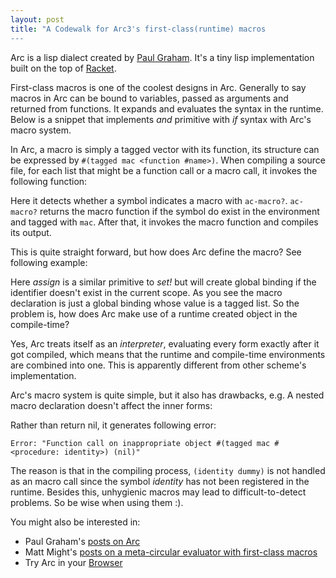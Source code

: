 ```yaml
---
layout: post
title: "A Codewalk for Arc3's first-class(runtime) macros
---
```


Arc is a lisp dialect created by [Paul Graham](http://en.wikipedia.org/wiki/Paul_Graham_\(computer_programmer\)). It's a tiny lisp implementation built on the top of [Racket](http://www.racket-lang.org).

First-class macros is one of the coolest designs in Arc. Generally to say macros in Arc can be bound to variables, passed as arguments and returned from functions. It expands and evaluates the syntax in the runtime. Below is a snippet that implements _and_ primitive with _if_ syntax with Arc's macro system.

<script src="https://gist.github.com/2819094.js?file=macro_example.scm"></script>

In Arc, a macro is simply a tagged vector with its function, its structure can be expressed by `#(tagged mac <function #name>)`. When compiling a source file, for each list that might be a function call or a macro call, it invokes the following function:

<script src="https://gist.github.com/2819094.js?file=ac_ac-call.scm"></script>

Here it detects whether a symbol indicates a macro with `ac-macro?`. `ac-macro?` returns the macro function if the symbol do exist in the environment and tagged with `mac`. After that, it invokes the macro function and compiles its output.

This is quite straight forward, but how does Arc define the macro? See following example:

<script src="https://gist.github.com/2819094.js?file=macro_example2.scm"></script>

Here _assign_ is a similar primitive to _set!_ but will create global binding if the identifier doesn't exist in the current scope. As you see the macro declaration is just a global binding whose value is a tagged list. So the problem is, how does Arc make use of a runtime created object in the compile-time?

<script src="https://gist.github.com/2819094.js?file=ac-aload1.scm"></script>

Yes, Arc treats itself as an _interpreter_, evaluating every form exactly after it got compiled, which means that the runtime and compile-time environments are combined into one. This is apparently different from other scheme's implementation.

Arc's macro system is quite simple, but it also has drawbacks, e.g. A nested macro declaration doesn't affect the inner forms:

<script src="https://gist.github.com/2819094.js?file=ac-drawbacks.scm"></script>

Rather than return nil, it generates following error:

    Error: "Function call on inappropriate object #(tagged mac #<procedure: identity>) (nil)"

The reason is that in the compiling process, `(identity dummy)` is not handled as an macro call since the symbol _identity_ has not been registered in the runtime. Besides this, unhygienic macros may lead to difficult-to-detect problems. So be wise when using them :).

You might also be interested in:

* Paul Graham's [posts on Arc](http://www.paulgraham.com/ilc03.html)
* Matt Might's [posts on a meta-circular evaluator with first-class macros](http://matt.might.net/articles/metacircular-evaluation-and-first-class-run-time-macros/)
* Try Arc in your [Browser](http://tryarc.org)
